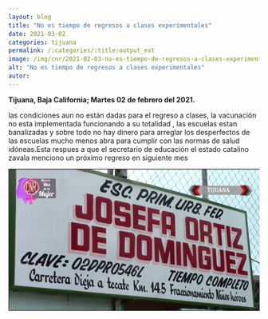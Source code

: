 ```yaml
---
layout: blog
title: "No es tiempo de regresos a clases experimentales"
date: 2021-03-02
categories: tijuana
permalink: /:categories/:title:output_ext
image: /img/cnr/2021-02-03-no-es-tiempo-de-regresos-a-clases-experimentales.jpg
alt: "No es tiempo de regresos a clases experimentales"
autor:
---
```


**Tijuana, Baja California; Martes 02 de febrero del 2021.** 

las condiciones aun no están dadas para el regreso a clases, la vacunación no esta implementada funcionando a su totalidad , las escuelas estan banalizadas y sobre todo no hay dinero para arreglar los desperfectos de las escuelas mucho menos abra para cumplir con las normas  de salud idóneas.Esta respues a que el secretario de educación el estado catalino zavala menciono un próximo regreso en siguiente mes

<div id="carouselExampleSlidesOnly" class="carousel slide" data-ride="carousel">
  <div class="carousel-inner">
    <div class="carousel-item active">
       <img class="d-block w-100" src="/img/cnr/2021-02-03-no-es-tiempo-de-regresos-a-clases-experimentales.jpg" loading="lazy"  alt="No es tiempo de regresos a clases experimentales">
    </div>
  </div>
</div>